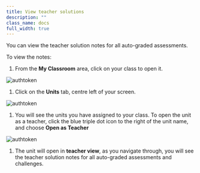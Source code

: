 ```yaml
---
title: View teacher solutions
description: ""
class_name: docs
full_width: true
---
```


You can view the teacher solution notes for all auto-graded assessments.

To view the notes:

1. From the **My Classroom** area, click on your class to open it. 
<img alt="authtoken" src="/img/docs/manage_classes/year_10_class.png" class="simple"/>

1. Click on the **Units** tab, centre left of your screen.
<img alt="authtoken" src="/img/docs/manage_classes/units_tab.png" class="simple"/>

1. You will see the units you have assigned to your class. To open the unit as a teacher, click the blue triple dot icon to the right of the unit name, and choose **Open as Teacher** 
<img alt="authtoken" src="/img/docs/manage_classes/view_teacher_solutions/open_as_teacher.png" class="simple"/>

1. The unit will open in **teacher view**, as you navigate through, you will see the teacher solution notes for all auto-graded assessments and challenges.

